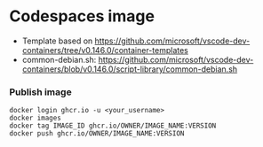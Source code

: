 # Codespaces image


- Template based on
  https://github.com/microsoft/vscode-dev-containers/tree/v0.146.0/container-templates
- common-debian.sh:
  https://github.com/microsoft/vscode-dev-containers/blob/v0.146.0/script-library/common-debian.sh


### Publish image

```
docker login ghcr.io -u <your_username>
docker images
docker tag IMAGE_ID ghcr.io/OWNER/IMAGE_NAME:VERSION
docker push ghcr.io/OWNER/IMAGE_NAME:VERSION
```
